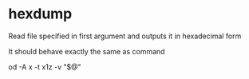 # hexdump
Read file specified in first argument and outputs it in hexadecimal form

It should behave exactly the same as command

od -A x -t x1z -v "$@"
